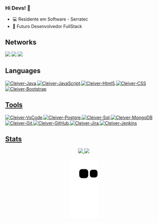 ### Hi Devs! 🚀

- 💻 Residente em Software - Serratec
- 🌱 Futuro Desenvolvedor FullStack

<h2>Networks</h2>
<div style="display: inline_block">
<a href="https://www.linkedin.com/in/cleiver-soares-b81526169/" target="_blank"><img src="https://img.shields.io/badge/-LinkedIn-%230077B5?style=for-the-badge&logo=linkedin&logoColor=white" target="_blank"></a>
<a href = "mailto:cleiversoares2@gmail.com"><img src="https://img.shields.io/badge/Outlook-0078D4?style=for-the-badge&logo=microsoft-outlook&logoColor=white" target="_blank"></a>
 <a href = "https://api.whatsapp.com/send?phone=5521966525932"><img src = "https://img.shields.io/badge/WhatsApp-25D366?style=for-the-badge&logo=whatsapp&logoColor=white" target = "_blank"></a>
<div>

<h2>Languages</h2>
<div style="display: inline_block">
<a href="https://github.com/CleiverSoares">
<img align="center" alt="Cleiver-Java" height="40" width="50" src="https://cdn.jsdelivr.net/gh/devicons/devicon/icons/java/java-original.svg" width="40" height="40"/>
<img align="center" alt="Cleiver-JavaScript" height="40" width="50" src="https://cdn.jsdelivr.net/gh/devicons/devicon/icons/javascript/javascript-original.svg" width="40" height="40"/>
<img align="center" alt="Cleiver-Html5" height="40" width="50" src="https://cdn.jsdelivr.net/gh/devicons/devicon/icons/html5/html5-original.svg" width="40" height="40"/> 
<img align="center" alt="Cleiver-CSS" height="40" width="50" src="https://cdn.jsdelivr.net/gh/devicons/devicon/icons/css3/css3-original.svg" width="40" height="40"/>
<img align="center" alt="Cleiver-Bootstrap" height="40" width="50" src="https://cdn.jsdelivr.net/gh/devicons/devicon/icons/bootstrap/bootstrap-original.svg" width="40" height="40"/>

<h2>Tools</h2>
<div style="display: inline_block">
<img align="center" alt="Cleiver-VsCode" height="40" width="50" src="https://cdn.jsdelivr.net/gh/devicons/devicon/icons/vscode/vscode-original.svg" width="40" height="40"/>
<img align="center" alt="Cleiver-Postgre" height="40" width="50" src="https://cdn.jsdelivr.net/gh/devicons/devicon/icons/postgresql/postgresql-plain.svg" width="40" height="40"/>
<img align="center" alt="Cleiver-Sql" height="40" width="50" src="https://cdn.jsdelivr.net/gh/devicons/devicon/icons/microsoftsqlserver/microsoftsqlserver-plain.svg"" width="40" height="40"/>
<img align="center" alt="Cleiver-MongoDB" height="40" width="50" src="https://cdn.jsdelivr.net/gh/devicons/devicon/icons/mongodb/mongodb-original.svg" width="40" height="40"/>
<img align="center" alt="Cleiver-Git" height="40" width="50" src="https://cdn.jsdelivr.net/gh/devicons/devicon/icons/git/git-original.svg" width="40" height="40"/>
<img align="center" alt="Cleiver-GitHub" height="40" width="50" src="https://cdn.jsdelivr.net/gh/devicons/devicon/icons/github/github-original.svg" width="40" height="40"/>
<img align="center" alt="Cleiver-Jira" height="40" width="50" src="https://cdn.jsdelivr.net/gh/devicons/devicon/icons/jira/jira-original.svg" width="40" height="40"/>
<img align="center" alt="Cleiver-Jenkins" height="40" width="50" src="https://cdn.jsdelivr.net/gh/devicons/devicon/icons/jenkins/jenkins-original.svg" width="40" height="40"/>

<h2>Stats</h2>
<div align="center">
<a href="https://github.com/FerrazLeandro">
<img height="165em" src="https://github-readme-stats.vercel.app/api?username=FerrazLeandro&show_icons=true&theme=dark&include_all_commits=true&count_private=true"/>
<img height="165em" src="https://github-readme-stats.vercel.app/api/top-langs/?username=FerrazLeandro&layout=compact&langs_count=7&theme=dark"/>


![Snake animation](https://github.com/FerrazLeandro/FerrazLeandro/blob/output/github-contribution-grid-snake.svg)
</div>
